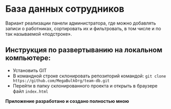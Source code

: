 # База данных сотрудников

Вариант реализации панели администратора, где можно добавлять записи о работниках, сортировать их и фильтровать, в том числе и по так называемой «подстроке».

## Инструкция по развертыванию на локальном компьютере:

- Установить GIT
- В командной строке склонировать репозиторий командой: `git clone https://github.com/MegaBulkOrg/team-db.git`
- Перейти в папку склонированного проекта и открыть в браузере файл `index.html`

**Приложение разработано и создано полностью мною**
